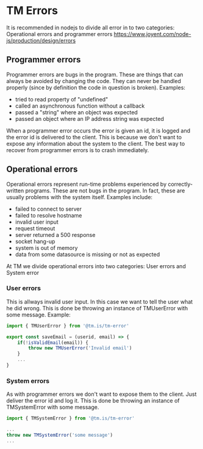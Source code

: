 # TM Errors

It is recommended in nodejs to divide all error in to two categories: Operational errors and programmer errors
https://www.joyent.com/node-js/production/design/errors

## Programmer errors

Programmer errors are bugs in the program. These are things that can always be avoided by changing the code. They can never be handled properly (since by definition the code in question is broken). Examples:

*   tried to read property of "undefined"
*   called an asynchronous function without a callback
*   passed a "string" where an object was expected
*   passed an object where an IP address string was expected

When a programmer error occurs the error is given an id, it is logged and the error id is delivered to the client. This is because we don't want to expose any information about the system to the client.
The best way to recover from programmer errors is to crash immediately.

## Operational errors

Operational errors represent run-time problems experienced by correctly-written programs. These are not bugs in the program. In fact, these are usually problems with the system itself. Examples include:

*   failed to connect to server
*   failed to resolve hostname
*   invalid user input
*   request timeout
*   server returned a 500 response
*   socket hang-up
*   system is out of memory
*   data from some datasource is missing or not as expected

At TM we divide operational errors into two categories: User errors and System error

### User errors

This is allways invalid user input. In this case we want to tell the user what he did wrong. This is done be throwing an instance of TMUserError with some message. Example:

```javascript
import { TMUserError } from '@tm.is/tm-error'

export const saveEmail = (userid, email) => {
    if(!isValidEmail(email)) {
        throw new TMUserError('Invalid email')
    }
    ...
}
```

### System errors

As with programmer errors we don't want to expose them to the client. Just deliver the error id and log it. This is done be throwing an instance of TMSystemError with some message.

```javascript
import { TMSystemError } from '@tm.is/tm-error'

...
throw new TMSystemError('some message')
...
```
